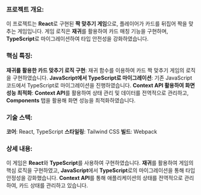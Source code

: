 ### **프로젝트 개요:**

이 프로젝트는 **React**로 구현된 **짝 맞추기 게임**으로, 플레이어가 카드를 뒤집어 짝을 맞추는 게임입니다. 게임 로직은 **재귀**를 활용하여 카드 매칭 기능을 구현하며, **TypeScript**로 마이그레이션하여 타입 안전성을 강화하였습니다.

### **핵심 특징:**

**재귀를 활용한 카드 맞추기 로직 구현**: 재귀 함수를 이용하여 카드 짝 맞추기 게임의 로직을 구현하였습니다.
**JavaScript에서 TypeScript로 마이그레이션**: 기존 JavaScript 코드에서 TypeScript로 마이그레이션을 진행하였습니다.
**Context API 활용하여 화면 성능 최적화**: **Context API**를 활용하여 상태 관리 및 데이터를 전역적으로 관리하고, **Components** 탭을 활용해 화면 성능을 최적화하였습니다.

### **기술 스택:**

**코어**: React, TypeScript
**스타일링**: Tailwind CSS
**빌드**: Webpack

### **상세 내용:**

이 게임은 **React**와 **TypeScript**를 사용하여 구현하였습니다.
**재귀**를 활용하여 게임의 핵심 로직을 구현하였고, **JavaScript**에서 **TypeScript**로의 마이그레이션을 통해 타입 안정성을 강화했습니다.
**Context API**를 통해 애플리케이션의 상태를 전역적으로 관리하여, 카드 상태를 관리하고 있습니다.
